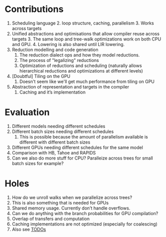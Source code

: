 # Contributions
1. Scheduling language
    2. loop structure, caching, parallelism
    3. Works across targets
3. Unified abstractions and optimisations that allow compiler reuse across targets
    3. The same loop and tree-walk optimizations work on both CPU and GPU.
    4. Lowering is also shared until LIR lowering.
4. Reduction modelling and code generation
    1. The reduction dialect ops and how they model reductions.
    2. The process of "legalizing" reductions
    3. Optimization of reductions and scheduling (naturally allows hierarchical reductions and optimizations at different levels)
5. [Doubtful] Tiling on the GPU
    1. Doesn't seem like we'll get much performance from tiling on GPU  
6. Abstraction of representation and targets in the compiler
    1. Caching and it’s implementation

# Evaluation
1. Different models needing different schedules
2. Different batch sizes needing different schedules
    1. This is possible because the amount of parallelism available is different with different batch sizes
3. Different GPUs needing different schedules for the same model
4. Comparison with HB, Tahoe and RAPIDS
5. Can we also do more stuff for CPU? Paralleize across trees for small batch sizes for example?

# Holes
1. How do we unroll walks when we parallelize across trees?
  1. This is also something that is needed for GPUs
2. Shared memory usage. Currently don’t handle overflows.
3. Can we do anything with the branch probabilities for GPU compilation?
4. Overlap of transfers and computation
5. Caching implementations are not optimized (especially for coalescing)
6. Also see [TODOs](TODOs)
